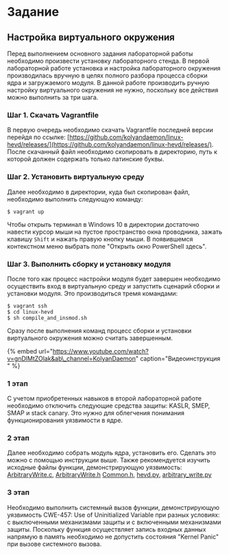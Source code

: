 # Задание

## Настройка виртуального окружения

Перед выполнением основного задания лабораторной работы необходимо произвести установку лабораторного стенда.  В первой лабораторной работе установка и настройка лабораторного окружения производилась вручную в целях полного разбора процесса сборки ядра и загружаемого модуля. В данной работе производить ручную настройку виртуального окружения не нужно, поскольку все действия можно выполнить за три шага. 

### Шаг 1. Скачать Vagrantfile

В первую очередь необходимо скачать Vagrantfile последней версии перейдя по ссылке: [https://github.com/kolyandaemon/linux-hevd/releases/](https://github.com/kolyandaemon/linux-hevd/releases/). После скачанный файл необходимо скопировать в директорию, путь к которой должен содержать только латинские буквы. 

### Шаг 2. Установить виртуальную среду 

Далее необходимо в  директории, куда был скопирован файл, необходимо выполнить следующую команду: 

```text
$ vagrant up
```

Чтобы открыть терминал в Windows 10 в директории достаточно навести курсор мыши на пустое пространство окна проводника, зажать клавишу `Shift`  и нажать правую кнопку мыши. В появившемся контекстном меню выбрать поле "Открыть окно PowerShell здесь".

### Шаг 3. Выполнить сборку и установку модуля

После того как процесс настройки модуля будет завершен необходимо осуществить вход в виртуальную среду и запустить сценарий сборки и установки модуля. Это производиться тремя командами: 

```text
$ vagrant ssh
$ cd linux-hevd
$ sh compile_and_insmod.sh
```

Сразу после выполнения команд процесс сборки и установки виртуального окружения можно считать завершенным.

{% embed url="https://www.youtube.com/watch?v=gnDlMtZOlak&ab\_channel=KolyanDaemon" caption="Видеоинструкция " %}

### 1 этап 

С учетом приобретенных навыков в второй лабораторной работе необходимо отключить следующие средства защиты: KASLR, SMEP, SMAP и stack canary. Это нужно для облегчения понимания функционирования уязвимости в ядре. 

### 2 этап

Далее необходимо собрать модуль ядра, установить его. Сделать это можно с помощью инструкции выше.  Также рекомендуется изучить исходные файлы функции, демонстрирующую уязвимость:     [ArbitraryWrite.c](https://github.com/kolyandaemon/linux-hevd/blob/master/sources/HEVD/Linux/ArbitraryWrite.c),  [ArbitraryWrite.h](https://github.com/kolyandaemon/linux-hevd/blob/master/sources/HEVD/Linux/ArbitraryWrite.h)  [Common.h](https://github.com/kolyandaemon/linux-hevd/blob/master/sources/HEVD/Linux/Common.h),  [hevd.py](https://github.com/kolyandaemon/linux-hevd/blob/master/exploit/hevd.py),  [arbitrary\_write.py](https://github.com/kolyandaemon/linux-hevd/blob/master/exploit/arbitrary_write.py)

### 3 этап 

Необходимо выполнить системный вызов функции, демонстрирующую уязвимость CWE-457: Use of Uninitialized Variable при разных условиях: с выключенными механизмами защиты и с включенными механизмами защиты. Поскольку функция осуществляет запись входных данных напрямую в память необходимо не допустить состояния "Kernel Panic" при вызове системного вызова.



